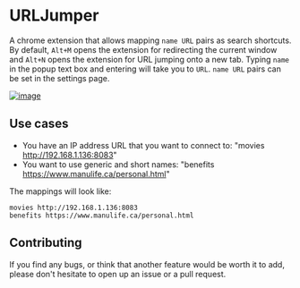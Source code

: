 # URLJumper
A chrome extension that allows mapping `name URL` pairs as search shortcuts.
By default, `Alt+M` opens the extension for redirecting the current window and `Alt+N` opens the
extension for URL jumping onto a new tab. Typing `name` in the popup text box and entering will take
you to `URL`. `name URL` pairs can be set in the settings page.

[![image](https://github.com/user-attachments/assets/a363098f-4993-4157-b9a4-79f5714c443c)](https://chromewebstore.google.com/detail/url-jumper/dbhbcgodajbjmemahnaigmlgjdkgghik)

## Use cases
- You have an IP address URL that you want to connect to: "movies http://192.168.1.136:8083"
- You want to use generic and short names: "benefits https://www.manulife.ca/personal.html"

The mappings will look like:
```
movies http://192.168.1.136:8083
benefits https://www.manulife.ca/personal.html
```

## Contributing
If you find any bugs, or think that another feature would be worth it to add, please
don't hesitate to open up an issue or a pull request.
